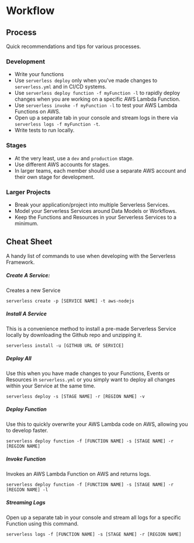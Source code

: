 <!--
title: Serverless Framework Guide - AWS Lambda - Workflow
menuText: Workflow
menuOrder: 13
description: A guide and cheatsheet containing CLI commands and workflow recommendations.
layout: Doc
-->

# Workflow

## Process
Quick recommendations and tips for various processes.
### Development
* Write your functions
* Use `serverless deploy` only when you've made changes to `serverless.yml` and in CI/CD systems.
* Use `serverless deploy function -f myFunction -l` to rapidly deploy changes when you are working on a specific AWS Lambda Function.
* Use `serverless invoke -f myFunction -l` to test your AWS Lambda Functions on AWS.
* Open up a separate tab in your console and stream logs in there via `serverless logs -f myFunction -t`.
* Write tests to run locally.
### Stages
* At the very least, use a `dev` and `production` stage.
* Use different AWS accounts for stages.
* In larger teams, each member should use a separate AWS account and their own stage for development.
### Larger Projects
* Break your application/project into multiple Serverless Services.
* Model your Serverless Services around Data Models or Workflows.
* Keep the Functions and Resources in your Serverless Services to a minimum.

## Cheat Sheet
A handy list of commands to use when developing with the Serverless Framework.

##### Create A Service:
Creates a new Service
```
serverless create -p [SERVICE NAME] -t aws-nodejs
```

##### Install A Service
This is a convenience method to install a pre-made Serverless Service locally by downloading the Github repo and unzipping it.
```
serverless install -u [GITHUB URL OF SERVICE]
```

##### Deploy All
Use this when you have made changes to your Functions, Events or Resources in `serverless.yml` or you simply want to deploy all changes within your Service at the same time.
```
serverless deploy -s [STAGE NAME] -r [REGION NAME] -v
```

##### Deploy Function
Use this to quickly overwrite your AWS Lambda code on AWS, allowing you to develop faster.
```
serverless deploy function -f [FUNCTION NAME] -s [STAGE NAME] -r [REGION NAME]
```

##### Invoke Function
Invokes an AWS Lambda Function on AWS and returns logs.
```
serverless deploy function -f [FUNCTION NAME] -s [STAGE NAME] -r [REGION NAME] -l
```

##### Streaming Logs
Open up a separate tab in your console and stream all logs for a specific Function using this command.
```
serverless logs -f [FUNCTION NAME] -s [STAGE NAME] -r [REGION NAME]
```